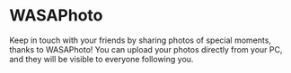 # WASAPhoto

Keep in touch with your friends by sharing photos of special moments, thanks to WASAPhoto! You can
upload your photos directly from your PC, and they will be visible to everyone following you.

